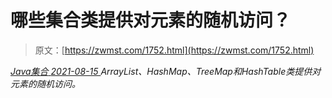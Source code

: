 <!--yml
category: 未分类
date: 0001-01-01 00:00:00
--->

# 哪些集合类提供对元素的随机访问？

> 原文：[https://zwmst.com/1752.html](https://zwmst.com/1752.html)

   [ *Java集合* ](https://zwmst.com/java%e9%9b%86%e5%90%88)*[ <time datetime="2021-08-15T16:23:11+08:00"> 2021-08-15 </time> ](https://zwmst.com/1752.html)  ArrayList、HashMap、TreeMap和HashTable类提供对元素的随机访问。*